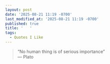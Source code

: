 ```yaml
---
layout: post
date: '2025-08-21 11:19 -0700'
last_modified_at: '2025-08-21 11:19 -0700'
published: true
title: '   '
tags:
  - Quotes I Like
---
```

> “No human thing is of serious importance”  
> — Plato